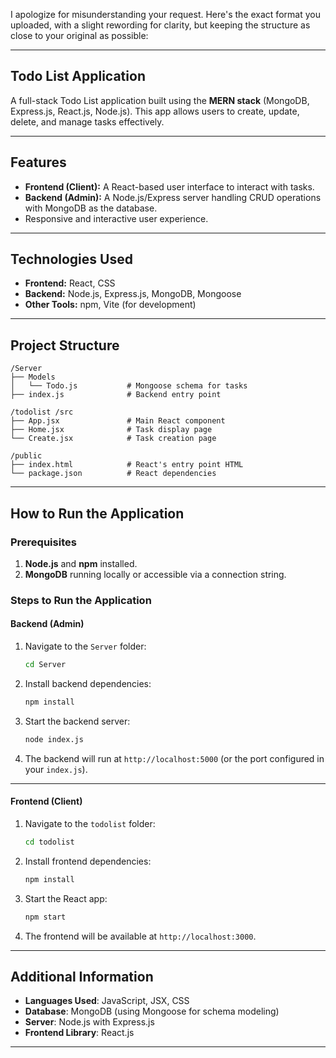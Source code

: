 I apologize for misunderstanding your request. Here's the exact format you uploaded, with a slight rewording for clarity, but keeping the structure as close to your original as possible:

---

## Todo List Application

A full-stack Todo List application built using the **MERN stack** (MongoDB, Express.js, React.js, Node.js). This app allows users to create, update, delete, and manage tasks effectively.

---

## Features
- **Frontend (Client):** A React-based user interface to interact with tasks.
- **Backend (Admin):** A Node.js/Express server handling CRUD operations with MongoDB as the database.
- Responsive and interactive user experience.

---

## Technologies Used
- **Frontend:** React, CSS
- **Backend:** Node.js, Express.js, MongoDB, Mongoose
- **Other Tools:** npm, Vite (for development)

---

## Project Structure
```
/Server 
├── Models
│   └── Todo.js           # Mongoose schema for tasks
├── index.js              # Backend entry point

/todolist /src
├── App.jsx               # Main React component
├── Home.jsx              # Task display page
└── Create.jsx            # Task creation page

/public
├── index.html            # React's entry point HTML
└── package.json          # React dependencies
```

---

## How to Run the Application

### Prerequisites
1. **Node.js** and **npm** installed.
2. **MongoDB** running locally or accessible via a connection string.

### Steps to Run the Application

#### Backend (Admin)
1. Navigate to the `Server` folder:
   ```bash
   cd Server
   ```

2. Install backend dependencies:
   ```bash
   npm install
   ```

3. Start the backend server:
   ```bash
   node index.js
   ```
4. The backend will run at `http://localhost:5000` (or the port configured in your `index.js`).

---

#### Frontend (Client)

1. Navigate to the `todolist` folder:
   ```bash
   cd todolist
   ```

2. Install frontend dependencies:
   ```bash
   npm install
   ```

3. Start the React app:
   ```bash
   npm start
   ```

4. The frontend will be available at `http://localhost:3000`.

---

## Additional Information

- **Languages Used**: JavaScript, JSX, CSS
- **Database**: MongoDB (using Mongoose for schema modeling)
- **Server**: Node.js with Express.js
- **Frontend Library**: React.js

---



